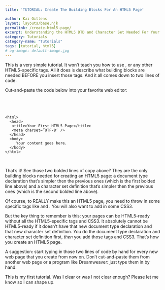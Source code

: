 ```yaml
---
title: 'TUTORIAL: Create The Building Blocks For An HTML5 Page'

author: Kai Gittens
layout: layouts/base.njk
permalink: /create-html5-page/
excerpt: Understanding the HTML5 DTD and Character Set Needed For Your First HTML5 Page.
category: Tutorials
category-name: "Tutorials"
tags: [tutorial, html5]
# og-image: default-image.jpg
---
```

This is a very simple tutorial. It won’t teach you how to use ,  or any other HTML5-specific tags. All it does is describe what building blocks are needed BEFORE you insert those tags. And it all comes down to two lines of code.

Cut-and-paste the code below into your favorite web editor:

 
<pre><code class="language-markup">
<!DOCTYPE html>
&lt;html&gt;
  &lt;head&gt;
   &lt;title&gt;Your First HTML5 Page&lt;/title&gt;
   &lt;meta charset=”UTF-8″ /&gt;
  &lt;/head&gt;
  &lt;body&gt;
     Your content goes here.
  &lt;/body&gt;
&lt;/html&gt;
</code></pre>


 

That’s it! See those two bolded lines of copy above? They are the only building blocks needed for creating an HTML5 page: a document type declaration that’s simpler then the previous ones (which is the first bolded line above) and a character set definition that’s simpler then the previous ones (which is the second bolded line above).

Of course, to REALLY make this an HTML5 page, you need to throw in some specific tags like  and . You will also want to add in some CSS3.

But the key thing to remember is this: your pages can be HTML5-ready without all the HTML5-specific tags and CSS3. It absolutely cannot be HTML5-ready if it doesn’t have that new document type declaration and that new character set definition. You do the document type declaration and character set definition first, *then* you add those tags and CSS3. That’s how you create an HTML5 page.

A suggestion: start typing in those two lines of code by hand for every new web page that you create from now on. Don’t cut-and-paste them from another web page or a program like Dreamweaver: just type them in by hand.

This is my first tutorial. Was I clear or was I not clear enough? Please let me know so I can shape up.